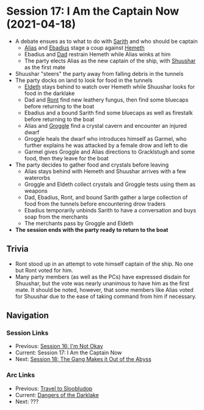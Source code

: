 # Session 17: I Am the Captain Now (2021-04-18)
* A debate ensues as to what to do with [Sarith](../../characters/party/sarith.md) and who should be captain
    * [Alias](../../characters/pcs/alias.md) and [Ebadius](../../characters/ebadius.md) stage a coup against [Hemeth](../../characters/party/hemeth.md)
    * Ebadius and [Dad](../../pcs/dad.md) restrain Hemeth while Alias winks at him
    * The party elects Alias as the new captain of the ship, with [Shuushar](../../party/shuushar.md) as the first mate
* Shuushar "steers" the party away from falling debris in the tunnels
* The party docks on land to look for food in the tunnels
    * [Eldeth](../../party/eldeth.md) stays behind to watch over Hemeth while Shuushar looks for food in the darklake
    * Dad and [Ront](../../party/ront.md) find new leathery fungus, then find some bluecaps before returning to the boat
    * Ebadius and a bound Sarith find some bluecaps as well as firestalk before returning to the boat
    * Alias and [Groggle](../../pcs/groggle.md) find a crystal cavern and encounter an injured dwarf
    * Groggle heals the dwarf who introduces himself as Garmel, who further explains he was attacked by a female drow and left to die
    * Garmel gives Groggle and Alias directions to Gracklstugh and some food, then they leave for the boat
* The party decides to gather food and crystals before leaving
    * Alias stays behind with Hemeth and Shuushar arrives with a few waterorbs
    * Groggle and Eldeth collect crystals and Groggle tests using them as weapons
    * Dad, Ebadius, Ront, and bound Sarith gather a large collection of food from the tunnels before encountering drow traders
    * Ebadius temporarily unbinds Sarith to have a conversation and buys soap from the merchants
    * The merchants pass by Groggle and Eldeth
* **The session ends with the party ready to return to the boat**

## Trivia
* Ront stood up in an attempt to vote himself captain of the ship. No one but Ront voted for him.
* Many party members (as well as the PCs) have expressed disdain for Shuushar, but the vote was nearly unanimous to have him as the first mate. It should be noted, however, that some members like Alias voted for Shuushar due to the ease of taking command from him if necessary.

## Navigation
### Session Links
* Previous: [Session 16: I'm Not Okay](session16-2021-03-06.md)
* Current: Session 17: I Am the Captain Now
* Next: [Session 18: The Gang Makes it Out of the Abyss](session18-05-06.md)

### Arc Links
* Previous: [Travel to Sloobludop](../arc02/info.md)
* Current: [Dangers of the Darklake](info.md)
* Next: ???
